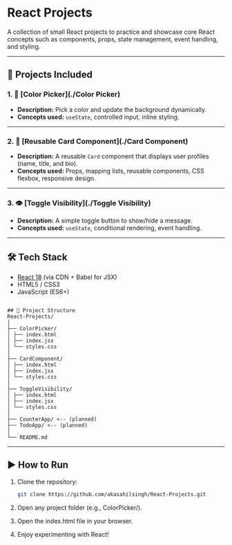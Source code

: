 # React Projects

A collection of small React projects to practice and showcase core React concepts such as components, props, state management, event handling, and styling.

---

## 🚀 Projects Included

### 1. 🎨 [Color Picker](./Color Picker)
- **Description:** Pick a color and update the background dynamically.  
- **Concepts used:** `useState`, controlled input, inline styling.  

---

### 2. 📇 [Reusable Card Component](./Card Component)
- **Description:** A reusable `Card` component that displays user profiles (name, title, and bio).  
- **Concepts used:** Props, mapping lists, reusable components, CSS flexbox, responsive design.  

---

### 3. 👁️ [Toggle Visibility](./Toggle Visibility)
- **Description:** A simple toggle button to show/hide a message.  
- **Concepts used:** `useState`, conditional rendering, event handling.  

---


## 🛠️ Tech Stack
- [React 18](https://react.dev/) (via CDN + Babel for JSX)
- HTML5 / CSS3
- JavaScript (ES6+)

```

## 📂 Project Structure
React-Projects/
│
├── ColorPicker/
│ ├── index.html
│ ├── index.jsx
│ └── styles.css
│
├── CardComponent/
│ ├── index.html
│ ├── index.jsx
│ └── styles.css
│
├── ToggleVisibility/
│ ├── index.html
│ ├── index.jsx
│ └── styles.css
│
├── CounterApp/ <-- (planned)
├── TodoApp/ <-- (planned)
│
└── README.md
```


---

## ▶️ How to Run
1. Clone the repository:
   ```bash
   git clone https://github.com/akasahilsingh/React-Projects.git
2. Open any project folder (e.g., ColorPicker/).

3. Open the index.html file in your browser.

4. Enjoy experimenting with React!
